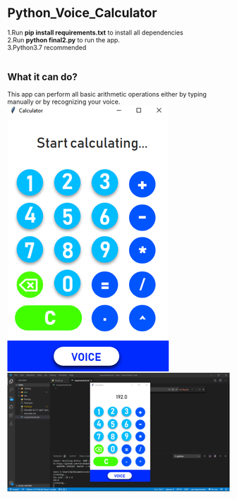# Python_Voice_Calculator
1.Run <b>pip install requirements.txt</b> to install all dependencies<br>
2.Run <b>python final2.py</b> to run the app.<br>
3.Python3.7 recommended<br>
<br>
## What it can do?
This app can perform all basic arithmetic operations either by typing manually or by recognizing your voice.
<br>
![Welcome Screen](res/Capture1.PNG)
<br>
![](res/Capture.PNG)
